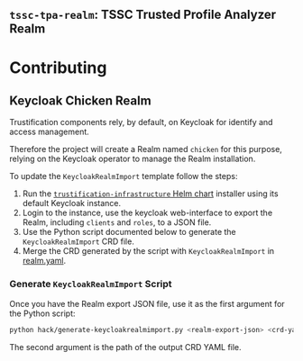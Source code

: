 `tssc-tpa-realm`: TSSC Trusted Profile Analyzer Realm
-----------------------------------------------------

# Contributing

## Keycloak Chicken Realm

Trustification components rely, by default, on Keycloak for identify and access management.

Therefore the project will create a Realm named `chicken` for this purpose, relying on the Keycloak operator to manage the Realm installation.

To update the `KeycloakRealmImport` template follow the steps:

1. Run the [`trustification-infrastructure` Helm chart][trustificationInfra] installer using its default Keycloak instance.
2. Login to the instance, use the keycloak web-interface to export the Realm, including `clients` and `roles`, to a JSON file.
3. Use the Python script documented below to generate the `KeycloakRealmImport` CRD file.
4. Merge the CRD generated by the script with `KeycloakRealmImport` in [realm.yaml](templates/realm.yaml).


### Generate `KeycloakRealmImport` Script

Once you have the Realm export JSON file, use it as the first argument for the Python script:

```sh
python hack/generate-keycloakrealmimport.py <realm-export-json> <crd-yaml>
```

The second argument is the path of the output CRD YAML file.

[trustificationInfra]: https://github.com/trustification/trustification/tree/1d65f2c1cce303a89f1f9ca1e8cd6285f1d23de0/deploy/k8s/charts/trustification-infrastructure
